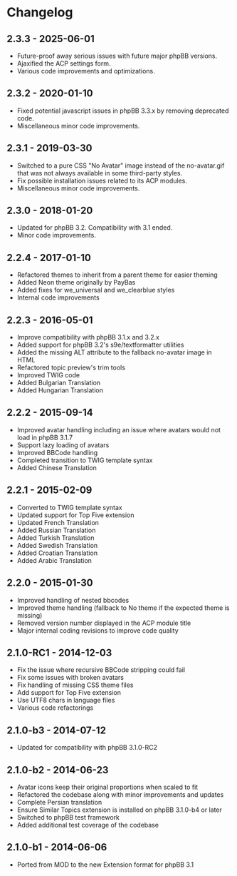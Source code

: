 # Changelog

## 2.3.3 - 2025-06-01

- Future-proof away serious issues with future major phpBB versions.
- Ajaxified the ACP settings form.
- Various code improvements and optimizations.

## 2.3.2 - 2020-01-10

- Fixed potential javascript issues in phpBB 3.3.x by removing deprecated code.
- Miscellaneous minor code improvements.

## 2.3.1 - 2019-03-30

- Switched to a pure CSS "No Avatar" image instead of the no-avatar.gif that was not always available in some third-party styles.
- Fix possible installation issues related to its ACP modules.
- Miscellaneous minor code improvements.

## 2.3.0 - 2018-01-20

- Updated for phpBB 3.2. Compatibility with 3.1 ended.
- Minor code improvements.

## 2.2.4 - 2017-01-10

- Refactored themes to inherit from a parent theme for easier theming
- Added Neon theme originally by PayBas
- Added fixes for we_universal and we_clearblue styles
- Internal code improvements

## 2.2.3 - 2016-05-01

- Improve compatibility with phpBB 3.1.x and 3.2.x
- Added support for phpBB 3.2's s9e/textformatter utilities
- Added the missing ALT attribute to the fallback no-avatar image in HTML
- Refactored topic preview's trim tools
- Improved TWIG code
- Added Bulgarian Translation
- Added Hungarian Translation

## 2.2.2 - 2015-09-14

- Improved avatar handling including an issue where avatars would not load in phpBB 3.1.7
- Support lazy loading of avatars
- Improved BBCode handling
- Completed transition to TWIG template syntax
- Added Chinese Translation

## 2.2.1 - 2015-02-09

- Converted to TWIG template syntax
- Updated support for Top Five extension
- Updated French Translation
- Added Russian Translation
- Added Turkish Translation
- Added Swedish Translation
- Added Croatian Translation
- Added Arabic Translation

## 2.2.0 - 2015-01-30

- Improved handling of nested bbcodes
- Improved theme handling (fallback to No theme if the expected theme is missing)
- Removed version number displayed in the ACP module title
- Major internal coding revisions to improve code quality

## 2.1.0-RC1 - 2014-12-03

- Fix the issue where recursive BBCode stripping could fail
- Fix some issues with broken avatars
- Fix handling of missing CSS theme files
- Add support for Top Five extension
- Use UTF8 chars in language files
- Various code refactorings

## 2.1.0-b3 - 2014-07-12

- Updated for compatibility with phpBB 3.1.0-RC2

## 2.1.0-b2 - 2014-06-23

- Avatar icons keep their original proportions when scaled to fit
- Refactored the codebase along with minor improvements and updates
- Complete Persian translation
- Ensure Similar Topics extension is installed on phpBB 3.1.0-b4 or later
- Switched to phpBB test framework
- Added additional test coverage of the codebase

## 2.1.0-b1 - 2014-06-06

- Ported from MOD to the new Extension format for phpBB 3.1
